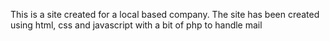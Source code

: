 This is a site created for a local based company. The site has been created using html, css and javascript with a bit of php to handle mail

